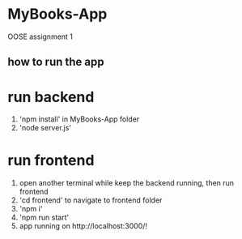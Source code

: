 # MyBooks-App
OOSE assignment 1

## how to run the app
# run backend
1. 'npm install' in MyBooks-App folder
2. 'node server.js'
# run frontend
1. open another terminal while keep the backend running, then run frontend
2. 'cd frontend' to navigate to frontend folder
3. 'npm i'
4. 'npm run start'
5. app running on http://localhost:3000/!